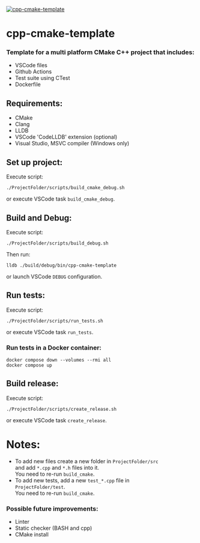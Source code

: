 [![cpp-cmake-template](https://github.com/mortinger91/cpp-cmake-template/actions/workflows/cmake.yml/badge.svg?branch=master)](https://github.com/mortinger91/cpp-cmake-template/actions/workflows/cmake.yml)

# cpp-cmake-template

### Template for a multi platform CMake C++ project that includes:

- VSCode files
- Github Actions
- Test suite using CTest
- Dockerfile

Requirements:
--------------
- CMake
- Clang
- LLDB
- VSCode 'CodeLLDB' extension (optional)
- Visual Studio, MSVC compiler (Windows only)

Set up project:
--------------
Execute script:

    ./ProjectFolder/scripts/build_cmake_debug.sh

or execute VSCode task `build_cmake_debug`.

Build and Debug:
----------------
Execute script:

    ./ProjectFolder/scripts/build_debug.sh

Then run:

    lldb ./build/debug/bin/cpp-cmake-template

or launch VSCode `DEBUG` configuration.

Run tests:
----------
Execute script:

    ./ProjectFolder/scripts/run_tests.sh

or execute VSCode task `run_tests`.

### Run tests in a Docker container:

    docker compose down --volumes --rmi all
    docker compose up

Build release:
--------------
Execute script:

    ./ProjectFolder/scripts/create_release.sh

or execute VSCode task ```create_release```.

Notes:
=======

- To add new files create a new folder in ```ProjectFolder/src```<br>
and add ```*.cpp``` and ```*.h``` files into it.<br>
You need to re-run ```build_cmake```.
- To add new tests, add a new ```test_*.cpp``` file in<br>
```ProjectFolder/test```.<br>
You need to re-run ```build_cmake```.

### Possible future improvements:

- Linter
- Static checker (BASH and cpp)
- CMake install
